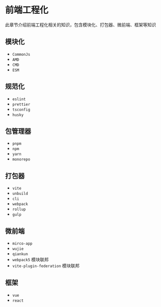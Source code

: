 # 前端工程化


此章节介绍前端工程化相关的知识，包含模块化、打包器、微前端、框架等知识


## 模块化

- `CommonJs`
- `AMD`
- `CMD`
- `ESM`


## 规范化

- `eslint`
- `prettier`
- `tsconfig`
- `husky`


## 包管理器

- `pnpm`
- `npm`
- `yarn`
- `monorepo`


## 打包器

- `vite`
- `unbuild`
- `cli`
- `webpack`
- `rollup`
- `gulp`


## 微前端

- `mirco-app`
- `wujie`
- `qiankun`
- `webpack5` 模块联邦
- `vite-plugin-federation` 模块联邦


## 框架

- `vue`
- `react`
